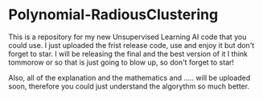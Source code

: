# Polynomial-RadiousClustering
This is a repository for my new Unsupervised Learning AI code that you could use.
I just uploaded the frist release code, use and enjoy it but don't forget to star.
I will be releasing the final and the best version of it I think tommorow or so that is just going to blow up, so don't forget to star!

Also, all of the explanation and the mathematics and ..... will be uploaded soon, therefore you could just understand the algorythm so much better.
